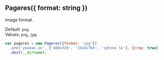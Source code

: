 ## Pageres({ format: string })

Image format.

Default: `png`  
Values: `png`, `jpg`

```js
var pageres = new Pageres({format: 'jpg'})
  .src('yeoman.io', ['480x320', '1024x768', 'iphone 5s'], {crop: true})
  .dest(__dirname);
```